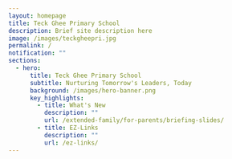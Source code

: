 ```yaml
---
layout: homepage
title: Teck Ghee Primary School
description: Brief site description here
image: /images/teckgheepri.jpg
permalink: /
notification: ""
sections:
  - hero:
      title: Teck Ghee Primary School
      subtitle: Nurturing Tomorrow's Leaders, Today
      background: /images/hero-banner.png
      key_highlights:
        - title: What's New
          description: ""
          url: /extended-family/for-parents/briefing-slides/
        - title: EZ-Links
          description: ""
          url: /ez-links/
---
```

